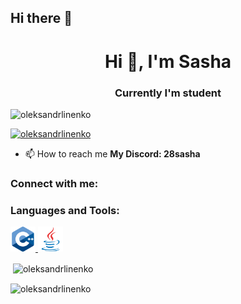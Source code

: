 ## Hi there 👋

<!--
**OleksandrLinenko/OleksandrLinenko** is a ✨ _special_ ✨ repository because its `README.md` (this file) appears on your GitHub profile.

Here are some ideas to get you started:

- 🔭 I’m currently working on ...
- 🌱 I’m currently learning ...
- 👯 I’m looking to collaborate on ...
- 🤔 I’m looking for help with ...
- 💬 Ask me about ...
- 📫 How to reach me: ...
- 😄 Pronouns: ...
- ⚡ Fun fact: ...
-->
<h1 align="center">Hi 👋, I'm Sasha</h1>
<h3 align="center">Currently I'm student</h3>

<p align="left"> <img src="https://komarev.com/ghpvc/?username=oleksandrlinenko&label=Profile%20views&color=0e75b6&style=flat" alt="oleksandrlinenko" /> </p>

<p align="left"> <a href="https://github.com/ryo-ma/github-profile-trophy"><img src="https://github-profile-trophy.vercel.app/?username=oleksandrlinenko" alt="oleksandrlinenko" /></a> </p>

- 📫 How to reach me **My Discord: 28sasha**

<h3 align="left">Connect with me:</h3>
<p align="left">
</p>

<h3 align="left">Languages and Tools:</h3>
<p align="left"> <a href="https://www.w3schools.com/cpp/" target="_blank" rel="noreferrer"> <img src="https://raw.githubusercontent.com/devicons/devicon/master/icons/cplusplus/cplusplus-original.svg" alt="cplusplus" width="40" height="40"/> </a> <a href="https://www.java.com" target="_blank" rel="noreferrer"> <img src="https://raw.githubusercontent.com/devicons/devicon/master/icons/java/java-original.svg" alt="java" width="40" height="40"/> </a> </p>

<p>&nbsp;<img align="center" src="https://github-readme-stats.vercel.app/api?username=oleksandrlinenko&show_icons=true&locale=en" alt="oleksandrlinenko" /></p>

<p><img align="center" src="https://github-readme-streak-stats.herokuapp.com/?user=oleksandrlinenko&" alt="oleksandrlinenko" /></p>




